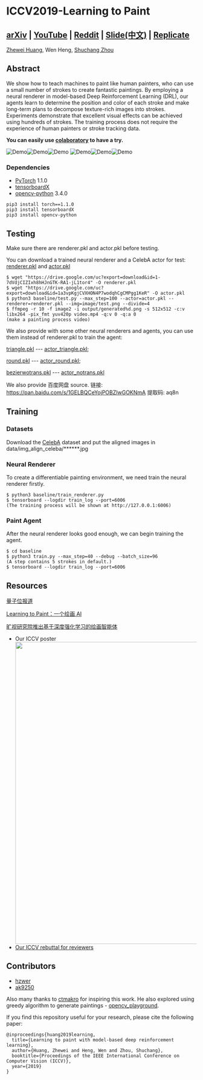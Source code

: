 # ICCV2019-Learning to Paint

## [arXiv](https://arxiv.org/abs/1903.04411) | [YouTube](https://youtu.be/YmOgKZ5oipk) | [Reddit](https://www.reddit.com/r/reinforcementlearning/comments/b5lpfl/learning_to_paint_with_modelbased_deep/) | [Slide(中文)](https://docs.google.com/presentation/d/1itHk_yI8847wx-meH9k0v_8dNZS2dD0p/edit?usp=sharing&ouid=101528516762521089540&rtpof=true&sd=true) | [Replicate](https://replicate.ai/hzwer/iccv2019-learningtopaint)
[Zhewei Huang](https://scholar.google.com/citations?user=zJEkaG8AAAAJ&hl=zh-CN&oi=sra), Wen Heng, [Shuchang Zhou](https://scholar.google.com/citations?user=zYI0rysAAAAJ&hl=zh-CN&oi=sra)

## Abstract

We show how to teach machines to paint like human painters, who can use a
small number of strokes to create fantastic paintings. By employing a neural
renderer in model-based Deep Reinforcement Learning (DRL), our agents learn to
determine the position and color of each stroke and make long-term plans to
decompose texture-rich images into strokes. Experiments demonstrate that
excellent visual effects can be achieved using hundreds of strokes. The
training process does not require the experience of human painters or stroke
tracking data. 

**You can easily use [colaboratory](https://colab.research.google.com/github/hzwer/LearningToPaint/blob/master/LearningToPaint.ipynb) to have a try.**

![Demo](./demo/lisa.gif)![Demo](./demo/sunrise.gif)![Demo](./demo/sunflower.gif)
![Demo](./demo/palacemuseum.gif)![Demo](./demo/deepdream_night.gif)![Demo](./demo/deepdream_bird.gif)

### Dependencies
* [PyTorch](http://pytorch.org/) 1.1.0 
* [tensorboardX](https://github.com/lanpa/tensorboard-pytorch/tree/master/tensorboardX)
* [opencv-python](https://pypi.org/project/opencv-python/) 3.4.0
```
pip3 install torch==1.1.0
pip3 install tensorboardX
pip3 install opencv-python
```

## Testing
Make sure there are renderer.pkl and actor.pkl before testing.

You can download a trained neural renderer and a CelebA actor for test: [renderer.pkl](https://drive.google.com/open?id=1-7dVdjCIZIxh8hHJnGTK-RA1-jL1tor4) and [actor.pkl](https://drive.google.com/open?id=1a3vpKgjCVXHON4P7wodqhCgCMPgg1KeR)

```
$ wget "https://drive.google.com/uc?export=download&id=1-7dVdjCIZIxh8hHJnGTK-RA1-jL1tor4" -O renderer.pkl
$ wget "https://drive.google.com/uc?export=download&id=1a3vpKgjCVXHON4P7wodqhCgCMPgg1KeR" -O actor.pkl
$ python3 baseline/test.py --max_step=100 --actor=actor.pkl --renderer=renderer.pkl --img=image/test.png --divide=4
$ ffmpeg -r 10 -f image2 -i output/generated%d.png -s 512x512 -c:v libx264 -pix_fmt yuv420p video.mp4 -q:v 0 -q:a 0
(make a painting process video)
```

We also provide with some other neural renderers and agents, you can use them instead of renderer.pkl to train the agent:

[triangle.pkl](https://drive.google.com/open?id=1YefdnTuKlvowCCo1zxHTwVJ2GlBme_eE) --- [actor_triangle.pkl](https://drive.google.com/open?id=1k8cgh3tF7hKFk-IOZrgsUwlTVE3CbcPF);

[round.pkl](https://drive.google.com/open?id=1kI4yXQ7IrNTfjFs2VL7IBBL_JJwkW6rl) --- [actor_round.pkl](https://drive.google.com/open?id=1ewDErUhPeGsEcH8E5a2QAcUBECeaUTZe);

[bezierwotrans.pkl](https://drive.google.com/open?id=1XUdti00mPRh1-1iU66Uqg4qyMKk4OL19) --- [actor_notrans.pkl](https://drive.google.com/open?id=1VBtesw2rHmYu2AeJ22XvTCuzuqkY8hZh)

We also provide 百度网盘 source. 链接: https://pan.baidu.com/s/1GELBQCeYojPOBZIwGOKNmA 提取码: aq8n 
## Training

### Datasets
Download the [CelebA](http://mmlab.ie.cuhk.edu.hk/projects/CelebA.html) dataset and put the aligned images in data/img_align_celeba/\*\*\*\*\*\*.jpg

### Neural Renderer
To create a differentiable painting environment, we need train the neural renderer firstly. 

```
$ python3 baseline/train_renderer.py
$ tensorboard --logdir train_log --port=6006
(The training process will be shown at http://127.0.0.1:6006)
```

### Paint Agent
After the neural renderer looks good enough, we can begin training the agent.
```
$ cd baseline
$ python3 train.py --max_step=40 --debug --batch_size=96
(A step contains 5 strokes in default.)
$ tensorboard --logdir train_log --port=6006
```

## Resources
[量子位报道](https://zhuanlan.zhihu.com/p/64097633)

[Learning to Paint：一个绘画 AI](https://zhuanlan.zhihu.com/p/61761901)

[旷视研究院推出基于深度强化学习的绘画智能体](https://zhuanlan.zhihu.com/p/80732065)

* Our ICCV poster
  <div>
  <img src="./image/poster.png" width="800">
  </div>
* [Our ICCV rebuttal for reviewers](https://drive.google.com/file/d/1bEBS-uxmVEc7WVuX35NCodxDu17s_d8m/view?usp=sharing)
## Contributors
- [hzwer](https://github.com/hzwer)
- [ak9250](https://github.com/ak9250)

Also many thanks to [ctmakro](https://github.com/ctmakro/rl-painter) for inspiring this work. He also explored using greedy algorithm to generate paintings - [opencv_playground](https://github.com/ctmakro/opencv_playground).

If you find this repository useful for your research, please cite the following paper:
```
@inproceedings{huang2019learning,
  title={Learning to paint with model-based deep reinforcement learning},
  author={Huang, Zhewei and Heng, Wen and Zhou, Shuchang},
  booktitle={Proceedings of the IEEE International Conference on Computer Vision (ICCV)},
  year={2019}
}
```
